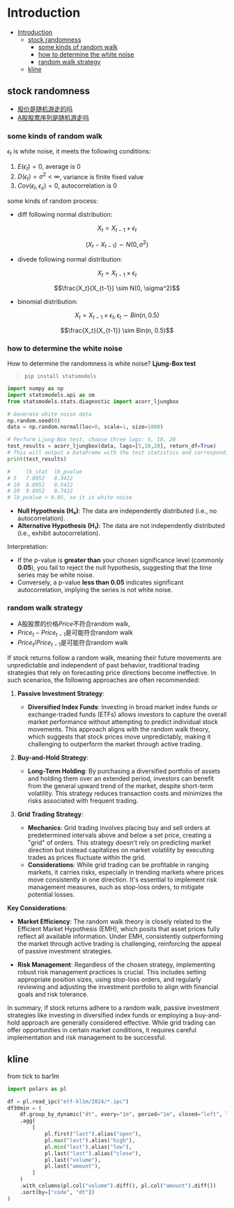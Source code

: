 # Introduction

- [Introduction](#introduction)
  - [stock randomness](#stock-randomness)
    - [some kinds of random walk](#some-kinds-of-random-walk)
    - [how to determine the white noise](#how-to-determine-the-white-noise)
    - [random walk strategy](#random-walk-strategy)
  - [kline](#kline)

## stock randomness

- [股价是随机游走的吗](https://zhuanlan.zhihu.com/p/115342322)
- [A股股票序列是随机游走吗](https://zhuanlan.zhihu.com/p/146905803)

### some kinds of random walk

$\epsilon_t$ is white noise, it meets the following conditions:
1. $E(\epsilon_t)=0$, average is 0
2. $D(\epsilon_t)=\sigma^2<\infty$, variance is finite fixed value
3. $Cov(\epsilon_t, \epsilon_s)=0$, autocorrelation is 0

some kinds of random process:
- diff following normal distribution:

$$X_t = X_{t-1} + \epsilon_t$$

$$(X_t - X_{t-1}) \sim N(0, \sigma^2)$$

- divede following normal distribution:

$$X_t = X_{t-1} \times \epsilon_t$$

$$\frac{X_t}{X_{t-1}} \sim N(0, \sigma^2)$$

- binomial distribution:

$$X_t = X_{t-1} \times \epsilon_t, \epsilon_t \sim Bin(n, 0.5)$$

$$\frac{X_t}{X_{t-1}} \sim Bin(n, 0.5)$$

### how to determine the white noise

How to determine the randomness is white noise? **Ljung-Box test**
> `pip install statsmodels`

```py
import numpy as np
import statsmodels.api as sm
from statsmodels.stats.diagnostic import acorr_ljungbox

# Generate white noise data
np.random.seed(0)
data = np.random.normal(loc=0, scale=1, size=1000)

# Perform Ljung-Box test, choose three lags: 5, 10, 20
test_results = acorr_ljungbox(data, lags=[5,10,20], return_df=True)
# This will output a DataFrame with the test statistics and corresponding p-values for each lag.
print(test_results)

#     lb_stat  lb_pvalue
# 5   7.8952   0.3422
# 10  8.8952   0.5422
# 20  9.8952   0.7422
# lb_pvalue > 0.05, so it is white noise
```

- **Null Hypothesis (H₀)**: The data are independently distributed (i.e., no autocorrelation).
- **Alternative Hypothesis (H₁)**: The data are not independently distributed (i.e., exhibit autocorrelation).

Interpretation: 
- If the p-value is **greater than** your chosen significance level (commonly **0.05**), you fail to reject the null hypothesis, suggesting that the time series may be white noise. 
- Conversely, a p-value **less than 0.05** indicates significant autocorrelation, implying the series is not white noise.

### random walk strategy

- A股股票的价格$Price$不符合random walk,
- $Price_t-Price_{t-1}$是可能符合random walk
- $Price_t/Price_{t-1}$是可能符合random walk

If stock returns follow a random walk, meaning their future movements are unpredictable and independent of past behavior, traditional trading strategies that rely on forecasting price directions become ineffective. In such scenarios, the following approaches are often recommended:

1. **Passive Investment Strategy**:
   - **Diversified Index Funds**: Investing in broad market index funds or exchange-traded funds (ETFs) allows investors to capture the overall market performance without attempting to predict individual stock movements. This approach aligns with the random walk theory, which suggests that stock prices move unpredictably, making it challenging to outperform the market through active trading. 

2. **Buy-and-Hold Strategy**:
   - **Long-Term Holding**: By purchasing a diversified portfolio of assets and holding them over an extended period, investors can benefit from the general upward trend of the market, despite short-term volatility. This strategy reduces transaction costs and minimizes the risks associated with frequent trading. 

3. **Grid Trading Strategy**:
   - **Mechanics**: Grid trading involves placing buy and sell orders at predetermined intervals above and below a set price, creating a "grid" of orders. This strategy doesn't rely on predicting market direction but instead capitalizes on market volatility by executing trades as prices fluctuate within the grid.
   - **Considerations**: While grid trading can be profitable in ranging markets, it carries risks, especially in trending markets where prices move consistently in one direction. It's essential to implement risk management measures, such as stop-loss orders, to mitigate potential losses.

**Key Considerations**:

- **Market Efficiency**: The random walk theory is closely related to the Efficient Market Hypothesis (EMH), which posits that asset prices fully reflect all available information. Under EMH, consistently outperforming the market through active trading is challenging, reinforcing the appeal of passive investment strategies. 

- **Risk Management**: Regardless of the chosen strategy, implementing robust risk management practices is crucial. This includes setting appropriate position sizes, using stop-loss orders, and regularly reviewing and adjusting the investment portfolio to align with financial goals and risk tolerance.

In summary, if stock returns adhere to a random walk, passive investment strategies like investing in diversified index funds or employing a buy-and-hold approach are generally considered effective. While grid trading can offer opportunities in certain market conditions, it requires careful implementation and risk management to be successful. 


## kline

from tick to bar1m

```py
import polars as pl

df = pl.read_ipc("etf-kl1m/2024/*.ipc")
df30min = (
    df.group_by_dynamic("dt", every="1m", period="1m", closed="left", label="right", group_by="code")
    .agg(
        [
            pl.first("last").alias("open"),
            pl.max("last").alias("high"),
            pl.min("last").alias("low"),
            pl.last("last").alias("close"),
            pl.last("volume"),
            pl.last("amount"),
        ]
    )
    .with_columns(pl.col("volume").diff(), pl.col("amount").diff())
    .sort(by=["code", "dt"])
)
```